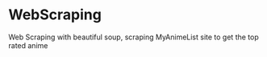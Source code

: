 # WebScraping
Web Scraping with beautiful soup, scraping MyAnimeList site to get the top rated anime
